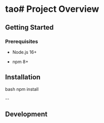 # tao# Project Overview

## Getting Started

### Prerequisites

- Node.js 16+

- npm 8+

## Installation

bash
npm install

--

## Development

